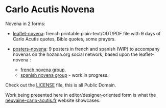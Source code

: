 # Carlo Acutis Novena

Novena in 2 forms:

- [leaflet-novena](leaflet-novena/): french printable plain-text/ODT/PDF file with 9 days of Carlo Acutis quotes, Bible quotes, some prayers.

- [posters-novena](posters-novena/): 9 posters in french and spanish (WIP) to accompany novenas on the hozana.org social network, based upon the leaflet-novena :

  - [french novena group](https://hozana.org/communaute/9375-premiere-neuvaine-avec-le-bienheureux-carlo-acutis),
  - [spanish novena group](https://hozana.org/communaute/9385-novena-con-el-beato-carlo-acutis) - work in progress.

Check out the [LICENSE](LICENSE) file, this is all Public Domain.

Work being presented here in editor/designer-oriented form is what the [neuvaine-carlo-acutis.fr](https://www.neuvaine-carlo-acutis.fr/) website showcases.
